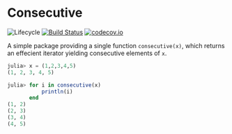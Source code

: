 # Consecutive

![Lifecycle](https://img.shields.io/badge/lifecycle-stable-green.svg)<!--
![Lifecycle](https://img.shields.io/badge/lifecycle-experimental-orange.svg)
![Lifecycle](https://img.shields.io/badge/lifecycle-maturing-blue.svg)
![Lifecycle](https://img.shields.io/badge/lifecycle-stable-green.svg)
![Lifecycle](https://img.shields.io/badge/lifecycle-retired-orange.svg)
![Lifecycle](https://img.shields.io/badge/lifecycle-archived-red.svg)
![Lifecycle](https://img.shields.io/badge/lifecycle-dormant-blue.svg) -->
[![Build Status](https://travis-ci.org/hildebrandmw/Consecutive.jl.svg?branch=master)](https://travis-ci.org/hildebrandmw/Consecutive.jl)
[![codecov.io](http://codecov.io/github/hildebrandmw/Consecutive.jl/coverage.svg?branch=master)](http://codecov.io/github/hildebrandmw/Consecutive.jl?branch=master)

A simple package providing a single function `consecutive(x)`, which returns an effecient
iterator yielding consecutive elements of `x`.
```julia
julia> x = (1,2,3,4,5)
(1, 2, 3, 4, 5)

julia> for i in consecutive(x)
           println(i)
       end
(1, 2)
(2, 3)
(3, 4)
(4, 5)
```
